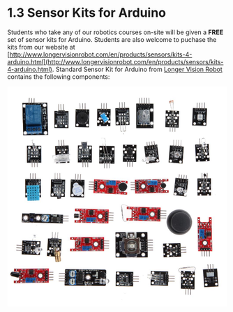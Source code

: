# 1.3 Sensor Kits for Arduino

Students who take any of our robotics courses on-site will be given a **FREE** set of sensor kits for Arduino. Students are also welcome to puchase the kits from our website at [http://www.longervisionrobot.com/en/products/sensors/kits-4-arduino.html](http://www.longervisionrobot.com/en/products/sensors/kits-4-arduino.html). Standard Sensor Kit for Arduino from [Longer Vision Robot](http://www.longervisionrobot.com) contains the following components:

![Image](./allsensors.jpg)